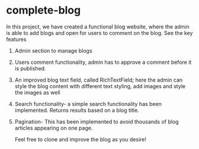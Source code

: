 # complete-blog
In this project, we have created a functional blog website, where the admin is able to add blogs and open for users to comment on the blog. See the key features
1. Admin section to manage blogs
2. Users comment functionality, admin has to approve a comment before it is published.
3. An improved blog text field, called RichTextField; here the admin can style the blog content with different text styling, add images and style the images as well
4. Search functionality- a simple search functionality has been implemented. Returns results based on a blog title.
5. Pagination- This has been implemented to avoid thousands of blog articles appearing on one page.


   Feel free to clone and improve the blog as you desire!
